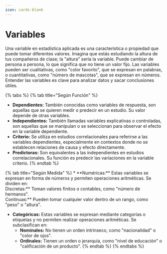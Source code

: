 ```yaml
---
icon: cards-blank
---
```


# Variables



Una variable en estadística aplicada es una característica o propiedad que puede tomar diferentes valores. Imagina que estás estudiando la altura de tus compañeros de clase; la "altura" sería la variable. Puede cambiar de persona a persona, lo que significa que no tiene un valor fijo. Las variables pueden ser cualitativas, como "color favorito", que se expresan en palabras, o cuantitativas, como "número de mascotas", que se expresan en números. Entender las variables es clave para analizar datos y sacar conclusiones útiles.



{% tabs %}
{% tab title="Según Función" %}
* **Dependientes:** También conocidas como variables de respuesta, son aquellas que se quieren medir o predecir en un estudio. Su valor depende de otras variables.
* **Independientes:** También llamadas variables explicativas o controladas, son aquellas que se manipulan o se seleccionan para observar el efecto en la variable dependiente.
* **Criterio:** Se utiliza en estudios correlacionales para referirse a las variables dependientes, especialmente en contextos donde no se establecen relaciones de causa y efecto directamente.
* **Predictoras:** Son equivalentes a las independientes en estudios correlacionales. Su función es predecir las variaciones en la variable criterio.
{% endtab %}

{% tab title="Según Medida" %}
\* \*\*Numéricas:\*\* Estas variables se expresan en forma de números y permiten operaciones aritméticas. Se dividen en:\
Discretas:\*\* Toman valores finitos o contables, como "número de hermanos".\
Continuas:\*\* Pueden tomar cualquier valor dentro de un rango, como "peso" o "altura".

* **Categóricas:** Estas variables se expresan mediante categorías o etiquetas y no permiten realizar operaciones aritméticas. Se subclasifican en:
  * **Nominales:** No tienen un orden intrínseco, como "nacionalidad" o "color de ojos".
  * **Ordinales:** Tienen un orden o jerarquía, como "nivel de educación" o "calificación de un producto".
{% endtab %}
{% endtabs %}

